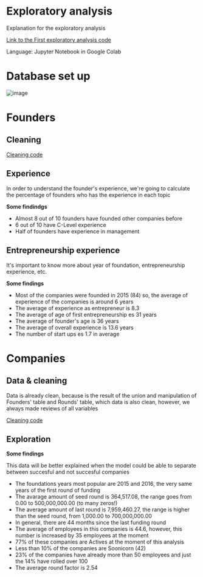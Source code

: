# Exploratory analysis
Explanation for the exploratory analysis

[Link to the First exploratory analysis code](/First_exploration_data.ipynb)

Language: Jupyter Notebook in Google Colab


# **Database set up**
![image](https://user-images.githubusercontent.com/85086918/141649956-a9076aea-471b-4507-bd5c-6bd406afa8ad.png)


# **Founders**

## Cleaning

[Cleaning code](/cleanData.ipynb)

## Experience

In order to understand the founder's experience, we're going to calculate the percentage of founders who has the experience in each topic

**Some findindgs**

* Almost 8 out of 10 founders have founded other companies before
* 6 out of 10 have C-Level experience
* Half of founders have experience in management

## Entrepreneurship experience

It's important to know more about year of foundation, entrepreneurship experience, etc.

**Some findings**

* Most of the companies were founded in 2015 (84) so, the average of experience of the companies is around 6 years
* The average of experience as entrepreneur is 8.3
* The average of age of first entrepreneurship es 31 years
* The average of founder's age is 36 years 
* The average of overall experience is 13.6 years
* The number of start ups es 1.7 in average

# **Companies**

## Data & cleaning

Data is already clean, because is the result of the union and manipulation of Founders' table and Rounds' table, which data is also clean, however, we always made reviews of all variables

[Cleaning code](/cleanData.ipynb)


## Exploration

**Some findings**

This data will be better explained when the model could be able to separate between succesful and not succesful companies

* The foundations years most popular are 2015 and 2016, the very same years of the first round of funding
* The avarage amount of seed round is 364,517.08, the range goes from 0.00 to 500,000,000.00 (to many zeros!)
* The average amount of last round is 7,959,460.27, the range is higher than the seed round, from 1,000.00 to 700,000,000.00
* In general, there are 44 months since the last funding round
* The average of employees in this companies is 44.6, however, this number is increased by 35 employees at the moment
* 77% of these companies are Actives at the moment of this analysis
* Less than 10% of the companies are Soonicorn (42)
* 23% of the companies have already more than 50 employees and just the 14% have rolled over 100
* The average round factor is 2.54





